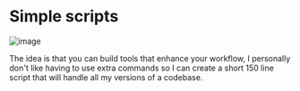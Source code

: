 # Simple scripts

![image](https://github.com/user-attachments/assets/1e9cf0ac-bc72-49c1-9880-de454477a3b2)

The idea is that you can build tools that enhance your workflow, I personally don't like having to use extra commands so I can create a short 150 line script that will handle all my versions of a codebase. 

